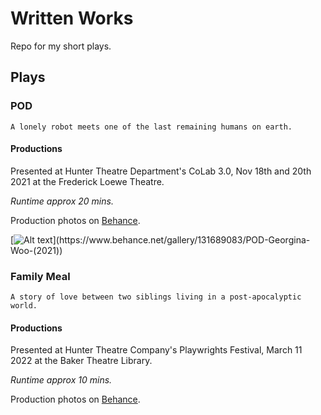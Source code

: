 # Written Works
Repo for my short plays.

## Plays

### POD

```
A lonely robot meets one of the last remaining humans on earth.
```
#### Productions
Presented at Hunter Theatre Department's CoLab 3.0, Nov 18th and 20th 2021 at the Frederick Loewe Theatre. 

*Runtime approx 20 mins.*

Production photos on [Behance](https://www.behance.net/gallery/131689083/POD-Georgina-Woo-%282021%29).

[![Alt text]([https://assets.digitalocean.com/articles/alligator/boo.svg](https://www.behance.net/gallery/131689083/POD-Georgina-Woo-(2021)/modules/745681949))](https://www.behance.net/gallery/131689083/POD-Georgina-Woo-(2021))

### Family Meal

```
A story of love between two siblings living in a post-apocalyptic world.
```
#### Productions
Presented at Hunter Theatre Company's Playwrights Festival, March 11 2022 at the Baker Theatre Library. 

*Runtime approx 10 mins.*

Production photos on [Behance](https://www.behance.net/gallery/139304509/Family-Meal-HTC-Playwrights-Fest-%282022%29).
